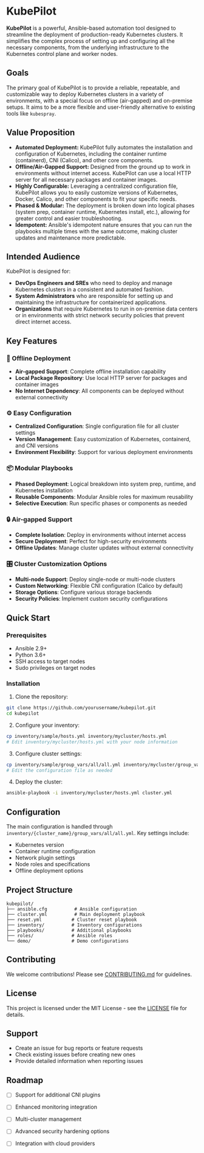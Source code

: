# KubePilot

**KubePilot** is a powerful, Ansible-based automation tool designed to streamline the deployment of production-ready Kubernetes clusters. It simplifies the complex process of setting up and configuring all the necessary components, from the underlying infrastructure to the Kubernetes control plane and worker nodes.

## Goals

The primary goal of KubePilot is to provide a reliable, repeatable, and customizable way to deploy Kubernetes clusters in a variety of environments, with a special focus on offline (air-gapped) and on-premise setups. It aims to be a more flexible and user-friendly alternative to existing tools like `kubespray`.

## Value Proposition

- **Automated Deployment:** KubePilot fully automates the installation and configuration of Kubernetes, including the container runtime (containerd), CNI (Calico), and other core components.
- **Offline/Air-Gapped Support:**  Designed from the ground up to work in environments without internet access. KubePilot can use a local HTTP server for all necessary packages and container images.
- **Highly Configurable:**  Leveraging a centralized configuration file, KubePilot allows you to easily customize versions of Kubernetes, Docker, Calico, and other components to fit your specific needs.
- **Phased & Modular:** The deployment is broken down into logical phases (system prep, container runtime, Kubernetes install, etc.), allowing for greater control and easier troubleshooting.
- **Idempotent:** Ansible's idempotent nature ensures that you can run the playbooks multiple times with the same outcome, making cluster updates and maintenance more predictable.

## Intended Audience

KubePilot is designed for:

- **DevOps Engineers and SREs** who need to deploy and manage Kubernetes clusters in a consistent and automated fashion.
- **System Administrators** who are responsible for setting up and maintaining the infrastructure for containerized applications.
- **Organizations** that require Kubernetes to run in on-premise data centers or in environments with strict network security policies that prevent direct internet access.

## Key Features

### 🚀 Offline Deployment
- **Air-gapped Support**: Complete offline installation capability
- **Local Package Repository**: Use local HTTP server for packages and container images
- **No Internet Dependency**: All components can be deployed without external connectivity

### ⚙️ Easy Configuration
- **Centralized Configuration**: Single configuration file for all cluster settings
- **Version Management**: Easy customization of Kubernetes, containerd, and CNI versions
- **Environment Flexibility**: Support for various deployment environments

### 📦 Modular Playbooks
- **Phased Deployment**: Logical breakdown into system prep, runtime, and Kubernetes installation
- **Reusable Components**: Modular Ansible roles for maximum reusability
- **Selective Execution**: Run specific phases or components as needed

### 🔒 Air-gapped Support
- **Complete Isolation**: Deploy in environments without internet access
- **Secure Deployment**: Perfect for high-security environments
- **Offline Updates**: Manage cluster updates without external connectivity

### 🎛️ Cluster Customization Options
- **Multi-node Support**: Deploy single-node or multi-node clusters
- **Custom Networking**: Flexible CNI configuration (Calico by default)
- **Storage Options**: Configure various storage backends
- **Security Policies**: Implement custom security configurations

## Quick Start

### Prerequisites
- Ansible 2.9+
- Python 3.6+
- SSH access to target nodes
- Sudo privileges on target nodes

### Installation

1. Clone the repository:
```bash
git clone https://github.com/yourusername/kubepilot.git
cd kubepilot
```

2. Configure your inventory:
```bash
cp inventory/sample/hosts.yml inventory/mycluster/hosts.yml
# Edit inventory/mycluster/hosts.yml with your node information
```

3. Configure cluster settings:
```bash
cp inventory/sample/group_vars/all/all.yml inventory/mycluster/group_vars/all/all.yml
# Edit the configuration file as needed
```

4. Deploy the cluster:
```bash
ansible-playbook -i inventory/mycluster/hosts.yml cluster.yml
```

## Configuration

The main configuration is handled through `inventory/{cluster_name}/group_vars/all/all.yml`. Key settings include:

- Kubernetes version
- Container runtime configuration
- Network plugin settings
- Node roles and specifications
- Offline deployment options

## Project Structure

```
kubepilot/
├── ansible.cfg          # Ansible configuration
├── cluster.yml          # Main deployment playbook
├── reset.yml           # Cluster reset playbook
├── inventory/          # Inventory configurations
├── playbooks/          # Additional playbooks
├── roles/              # Ansible roles
└── demo/               # Demo configurations
```

## Contributing

We welcome contributions! Please see [CONTRIBUTING.md](CONTRIBUTING.md) for guidelines.

## License

This project is licensed under the MIT License - see the [LICENSE](LICENSE) file for details.

## Support

- Create an issue for bug reports or feature requests
- Check existing issues before creating new ones
- Provide detailed information when reporting issues

## Roadmap

- [ ] Support for additional CNI plugins
- [ ] Enhanced monitoring integration
- [ ] Multi-cluster management
- [ ] Advanced security hardening options
- [ ] Integration with cloud providers

